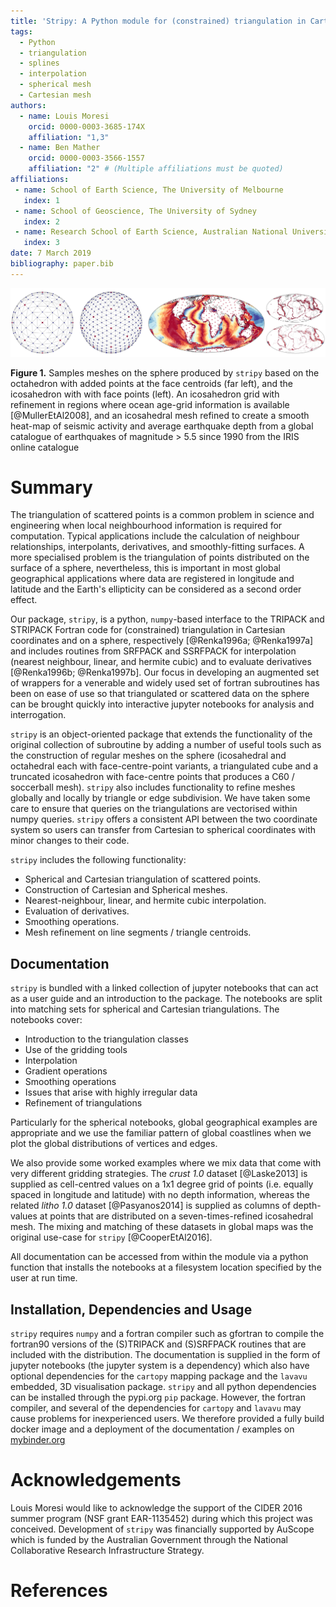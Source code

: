 ```yaml
---
title: 'Stripy: A Python module for (constrained) triangulation in Cartesian coordinates and on a sphere.'
tags:
  - Python
  - triangulation
  - splines
  - interpolation
  - spherical mesh
  - Cartesian mesh
authors:
  - name: Louis Moresi
    orcid: 0000-0003-3685-174X
    affiliation: "1,3"
  - name: Ben Mather
    orcid: 0000-0003-3566-1557
    affiliation: "2" # (Multiple affiliations must be quoted)
affiliations:
 - name: School of Earth Science, The University of Melbourne
   index: 1
 - name: School of Geoscience, The University of Sydney
   index: 2
 - name: Research School of Earth Science, Australian National University
   index: 3
date: 7 March 2019
bibliography: paper.bib
---
```


![Figure](figure.png)

**Figure 1.** Samples meshes on the sphere produced by `stripy` based on the octahedron with added points at the face centroids (far left), and the icosahedron with with face points (left). An icosahedron grid with refinement in regions where ocean age-grid information is available [@MullerEtAl2008], and an icosahedral mesh refined to create a smooth heat-map of seismic activity and average earthquake depth from a global catalogue of earthquakes of magnitude > 5.5 since 1990 from the IRIS online catalogue

# Summary

The triangulation of scattered points is a common problem in science and engineering when local neighbourhood information is required for computation. Typical applications include the calculation of neighbour relationships, interpolants, derivatives, and smoothly-fitting surfaces. A more specialised problem is the triangulation of points distributed on the surface of a sphere,  nevertheless, this is important in most global geographical applications where data are registered in longitude and latitude and the Earth's ellipticity can be considered as a second order effect.

<!-- For most geographical applications, the spherical triangulation of unstructured points is required as most data are expected in longitude and latitude coordinates.-->

Our package, `stripy`, is a python, `numpy`-based interface to the TRIPACK and STRIPACK Fortran code for (constrained) triangulation in Cartesian coordinates and on a sphere, respectively [@Renka1996a; @Renka1997a] and includes routines from SRFPACK and SSRFPACK for interpolation (nearest neighbour, linear, and hermite cubic) and to evaluate derivatives [@Renka1996b; @Renka1997b]. Our focus in developing an augmented set of wrappers for a venerable and widely used set of fortran subroutines has been on ease of use so that triangulated or scattered data on the sphere can be brought quickly into interactive jupyter notebooks for analysis and interrogation.

`stripy` is an object-oriented package that extends the functionality of the original collection of subroutine by adding a number of useful tools such as the construction of regular meshes on the sphere (icosahedral and octahedral each with face-centre-point variants, a triangulated cube and a truncated icosahedron with face-centre points that produces a C60 / soccerball mesh). `stripy` also includes functionality to refine meshes globally and locally by triangle or edge subdivision. We have taken some care to ensure that queries on the triangulations are vectorised within numpy queries. `stripy` offers a consistent API between the two coordinate system so users can transfer from Cartesian to spherical coordinates with minor changes to their code.

`stripy` includes the following functionality:

- Spherical and Cartesian triangulation of scattered points.
- Construction of Cartesian and Spherical meshes.
- Nearest-neighbour, linear, and hermite cubic interpolation.
- Evaluation of derivatives.
- Smoothing operations.
- Mesh refinement on line segments / triangle centroids.

<!--
These features are significant within Geographic Information Systems (GIS) where unstructured data can be triangulated, in projected or geographic coordinates, and interpolated to other datasets. -->

## Documentation

`stripy` is bundled with a linked collection of jupyter notebooks that can act as a user guide and an introduction to the package. The notebooks are split into  matching sets for spherical and Cartesian triangulations. The notebooks cover:

  - Introduction to the triangulation classes
  - Use of the gridding tools
  - Interpolation
  - Gradient operations
  - Smoothing operations
  - Issues that arise with highly irregular data
  - Refinement of triangulations

Particularly for the spherical notebooks, global geographical examples are appropriate and we use the familiar pattern of global coastlines when we plot the global distributions of vertices and edges.

We also provide some worked examples where we mix data that come with very different gridding strategies. The _crust 1.0_ dataset [@Laske2013] is supplied as cell-centred values on a 1x1 degree grid of points (i.e. equally spaced in longitude and latitude) with no depth information, whereas the related _litho 1.0_ dataset [@Pasyanos2014] is supplied as columns of depth-values at points that are distributed on a seven-times-refined icosahedral mesh. The mixing and matching of these datasets in global maps was the original use-case for `stripy` [@CooperEtAl2016].

All documentation can be accessed from within the module via a python function that installs the notebooks at a filesystem location specified by the user at run time.

## Installation, Dependencies and Usage

`stripy` requires `numpy` and a fortran compiler such as gfortran to compile the fortran90 versions of the (S)TRIPACK and (S)SRFPACK routines that are included with the distribution. The documentation is supplied in the form of jupyter notebooks (the jupyter system is a dependency) which also have optional dependencies for the `cartopy` mapping package and the `lavavu` embedded, 3D visualisation package. `stripy` and all python dependencies can be installed through the pypi.org `pip` package. However, the fortran compiler, and several of the dependencies for `cartopy` and `lavavu` may cause problems for inexperienced users. We therefore provided a fully build docker image and a deployment of the documentation / examples on  [mybinder.org](https://mybinder.org/v2/gh/underworldcode/stripy/master?filepath=Notebooks%2F0-StartHere.ipynb)

# Acknowledgements

Louis Moresi would like to acknowledge the support of the CIDER 2016 summer program (NSF grant EAR-1135452) during which this project was conceived.
Development of ``stripy`` was financially supported by AuScope which is funded by the Australian Government through the National Collaborative Research Infrastructure Strategy.

# References

<!-- Note we need to add a reference to the age grid used in the figure and to the Earthquake data used in the heat map. Do we need to cite numpy, lavavu and cartopy ? -->

